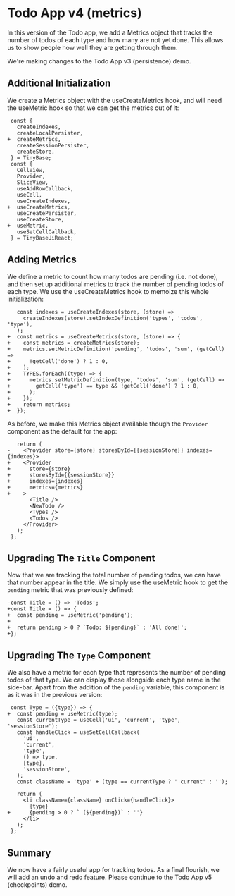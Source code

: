 # Todo App v4 (metrics)

In this version of the Todo app, we add a Metrics object that tracks the number
of todos of each type and how many are not yet done. This allows us to show
people how well they are getting through them.

We're making changes to the Todo App v3 (persistence) demo.

[base]: # 'Todo App v3 (persistence)'

## Additional Initialization

We create a Metrics object with the useCreateMetrics hook, and will need the
useMetric hook so that we can get the metrics out of it:

```diff-js
 const {
   createIndexes,
   createLocalPersister,
+  createMetrics,
   createSessionPersister,
   createStore,
 } = TinyBase;
 const {
   CellView,
   Provider,
   SliceView,
   useAddRowCallback,
   useCell,
   useCreateIndexes,
+  useCreateMetrics,
   useCreatePersister,
   useCreateStore,
+  useMetric,
   useSetCellCallback,
 } = TinyBaseUiReact;
```

## Adding Metrics

We define a metric to count how many todos are pending (i.e. not done), and then
set up additional metrics to track the number of pending todos of each type. We
use the useCreateMetrics hook to memoize this whole initialization:

```diff-js
   const indexes = useCreateIndexes(store, (store) =>
     createIndexes(store).setIndexDefinition('types', 'todos', 'type'),
   );
+  const metrics = useCreateMetrics(store, (store) => {
+    const metrics = createMetrics(store);
+    metrics.setMetricDefinition('pending', 'todos', 'sum', (getCell) =>
+      !getCell('done') ? 1 : 0,
+    );
+    TYPES.forEach((type) => {
+      metrics.setMetricDefinition(type, 'todos', 'sum', (getCell) =>
+        getCell('type') == type && !getCell('done') ? 1 : 0,
+      );
+    });
+    return metrics;
+  });
```

As before, we make this Metrics object available though the `Provider` component
as the default for the app:

```diff-jsx
   return (
-    <Provider store={store} storesById={{sessionStore}} indexes={indexes}>
+    <Provider
+      store={store}
+      storesById={{sessionStore}}
+      indexes={indexes}
+      metrics={metrics}
+    >
       <Title />
       <NewTodo />
       <Types />
       <Todos />
     </Provider>
   );
 };
```

## Upgrading The `Title` Component

Now that we are tracking the total number of pending todos, we can have that
number appear in the title. We simply use the useMetric hook to get the
`pending` metric that was previously defined:

```diff-js
-const Title = () => 'Todos';
+const Title = () => {
+  const pending = useMetric('pending');
+
+  return pending > 0 ? `Todo: ${pending}` : 'All done!';
+};
```

## Upgrading The `Type` Component

We also have a metric for each type that represents the number of pending todos
of that type. We can display those alongside each type name in the side-bar.
Apart from the addition of the `pending` variable, this component is as it was
in the previous version:

```diff-jsx
 const Type = ({type}) => {
+  const pending = useMetric(type);
   const currentType = useCell('ui', 'current', 'type', 'sessionStore');
   const handleClick = useSetCellCallback(
     'ui',
     'current',
     'type',
     () => type,
     [type],
     'sessionStore',
   );
   const className = 'type' + (type == currentType ? ' current' : '');

   return (
     <li className={className} onClick={handleClick}>
       {type}
+      {pending > 0 ? ` (${pending})` : ''}
     </li>
   );
 };
```

## Summary

We now have a fairly useful app for tracking todos. As a final flourish, we will
add an undo and redo feature. Please continue to the Todo App v5 (checkpoints)
demo.
